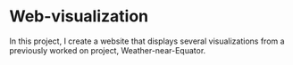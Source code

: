 # Web-visualization

In this project, I create a website that displays several visualizations from a previously worked on project, Weather-near-Equator.
